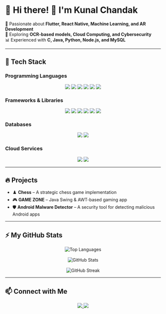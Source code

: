 # 🌟 Hi there! 👋 I'm Kunal Chandak  

🚀 Passionate about **Flutter, React Native, Machine Learning, and AR Development**  
🔬 Exploring **OCR-based models, Cloud Computing, and Cybersecurity**  
📊 Experienced with **C, Java, Python, Node.js, and MySQL**  

---

## 🚀 Tech Stack

### Programming Languages  
<p align="center">
  <img src="https://img.shields.io/badge/C-00599C?style=for-the-badge&logo=c&logoColor=white" />
  <img src="https://img.shields.io/badge/C++-00599C?style=for-the-badge&logo=c%2b%2b&logoColor=white" />
  <img src="https://img.shields.io/badge/Java-007396?style=for-the-badge&logo=java&logoColor=white" />
  <img src="https://img.shields.io/badge/Python-3776AB?style=for-the-badge&logo=python&logoColor=white" />
  <img src="https://img.shields.io/badge/JavaScript-F7DF1E?style=for-the-badge&logo=javascript&logoColor=black" />
  <img src="https://img.shields.io/badge/Dart-0175C2?style=for-the-badge&logo=dart&logoColor=white" />
</p>

### Frameworks & Libraries  
<p align="center">
  <img src="https://img.shields.io/badge/Flutter-02569B?style=for-the-badge&logo=flutter&logoColor=white" />
  <img src="https://img.shields.io/badge/React%20Native-61DAFB?style=for-the-badge&logo=react&logoColor=black" />
  <img src="https://img.shields.io/badge/Node.js-339933?style=for-the-badge&logo=node.js&logoColor=white" />
  <img src="https://img.shields.io/badge/Express.js-000000?style=for-the-badge&logo=express&logoColor=white" />
  <img src="https://img.shields.io/badge/TensorFlow-FF6F00?style=for-the-badge&logo=tensorflow&logoColor=white" />
  <img src="https://img.shields.io/badge/Unity-FFFFFF?style=for-the-badge&logo=unity&logoColor=black" />
</p>

### Databases  
<p align="center">
  <img src="https://img.shields.io/badge/MySQL-4479A1?style=for-the-badge&logo=mysql&logoColor=white" />
  <img src="https://img.shields.io/badge/Firebase-FFCA28?style=for-the-badge&logo=firebase&logoColor=black" />
</p>

### Cloud Services  
<p align="center">
  <img src="https://img.shields.io/badge/AWS-232F3E?style=for-the-badge&logo=amazon-aws&logoColor=white" />
  <img src="https://img.shields.io/badge/GCP-4285F4?style=for-the-badge&logo=google-cloud&logoColor=white" />
</p>

---

## 🔥 Projects  
- ♟️ **Chess** – A strategic chess game implementation  
- 🎮 **GAME ZONE** – Java Swing & AWT-based gaming app  
- 🛡️ **Android Malware Detector** – A security tool for detecting malicious Android apps  

---

## ⚡ My GitHub Stats  

<p align="center">
  <img src="https://github-readme-stats.vercel.app/api/top-langs/?username=kunalmchandak&layout=compact&theme=tokyonight&cache_bust=1" alt="Top Languages" />
  <br />
  <br />
  <img src="https://github-readme-stats.vercel.app/api?username=kunalmchandak&show_icons=true&theme=tokyonight&cache_bust=1" alt="GitHub Stats" />
  <br />
  <br />
  <img src="https://github-readme-streak-stats.herokuapp.com/?user=kunalmchandak&theme=tokyonight&cache_bust=1" alt="GitHub Streak" />
</p>

---

## 📫 Connect with Me  
<p align="center">
  <a href="https://www.linkedin.com/in/kunal-chandak-2a532a26b/">
    <img src="https://img.shields.io/badge/LinkedIn-0077B5?style=for-the-badge&logo=linkedin&logoColor=white" />
  </a>
  <a href="https://www.instagram.com/kunal.11010/">
    <img src="https://img.shields.io/badge/Instagram-E4405F?style=for-the-badge&logo=instagram&logoColor=white" />
  </a>
</p>
